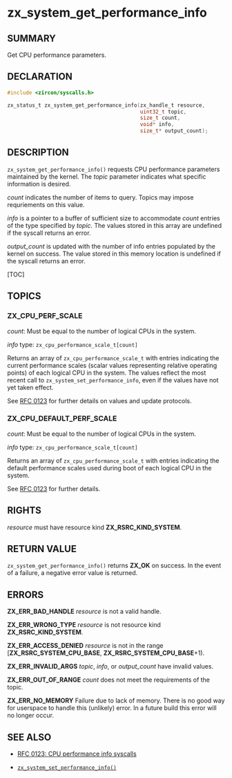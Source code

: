# zx_system_get_performance_info

## SUMMARY

<!-- Contents of this heading updated by update-docs-from-fidl, do not edit. -->

Get CPU performance parameters.

## DECLARATION

<!-- Contents of this heading updated by update-docs-from-fidl, do not edit. -->

```c
#include <zircon/syscalls.h>

zx_status_t zx_system_get_performance_info(zx_handle_t resource,
                                           uint32_t topic,
                                           size_t count,
                                           void* info,
                                           size_t* output_count);
```

## DESCRIPTION

`zx_system_get_performance_info()` requests CPU performance parameters maintained by the kernel. The
*topic* parameter indicates what specific information is desired.

*count* indicates the number of items to query. Topics may impose requriements on this value.

*info* is a pointer to a buffer of sufficient size to accommodate *count* entries of the type
specified by *topic*. The values stored in this array are undefined if the syscall returns an error.

*output_count* is updated with the number of info entries populated by the kernel on success. The
value stored in this memory location is undefined if the syscall returns an error.

[TOC]

## TOPICS

### ZX_CPU_PERF_SCALE

*count*: Must be equal to the number of logical CPUs in the system.

*info* type: `zx_cpu_performance_scale_t[count]`

Returns an array of `zx_cpu_performance_scale_t` with entries indicating the current performance
scales (scalar values representing relative operating points) of each logical CPU in the system. The
values reflect the most recent call to `zx_system_set_performance_info`, even if the values have not
yet taken effect.

See [RFC 0123](contribute/governance/rfcs/0123_cpu_performance_info.md)
for further details on values and update protocols.

### ZX_CPU_DEFAULT_PERF_SCALE

*count*: Must be equal to the number of logical CPUs in the system.

*info* type: `zx_cpu_performance_scale_t[count]`

Returns an array of `zx_cpu_performance_scale_t` with entries indicating the default performance
scales used during boot of each logical CPU in the system.

See [RFC 0123](contribute/governance/rfcs/0123_cpu_performance_info.md)
for further details.

## RIGHTS

<!-- Contents of this heading updated by update-docs-from-fidl, do not edit. -->

*resource* must have resource kind **ZX_RSRC_KIND_SYSTEM**.

## RETURN VALUE

`zx_system_get_performance_info()` returns **ZX_OK** on success. In the event of a failure, a
negative error value is returned.

## ERRORS

**ZX_ERR_BAD_HANDLE** *resource* is not a valid handle.

**ZX_ERR_WRONG_TYPE** *resource* is not resource kind **ZX_RSRC_KIND_SYSTEM**.

**ZX_ERR_ACCESS_DENIED** *resource* is not in the range [**ZX_RSRC_SYSTEM_CPU_BASE**, **ZX_RSRC_SYSTEM_CPU_BASE**+1).

**ZX_ERR_INVALID_ARGS** *topic*, *info*, or *output_count* have invalid values. 

**ZX_ERR_OUT_OF_RANGE** *count* does not meet the requirements of the topic.

**ZX_ERR_NO_MEMORY** Failure due to lack of memory. There is no good way for userspace to handle this (unlikely) error. In a future build this error will no longer occur.

## SEE ALSO

- [RFC 0123: CPU performance info syscalls](contribute/governance/rfcs/0123_cpu_performance_info.md)

 - [`zx_system_set_performance_info()`]

<!-- References updated by update-docs-from-fidl, do not edit. -->

[`zx_system_set_performance_info()`]: system_set_performance_info.md
